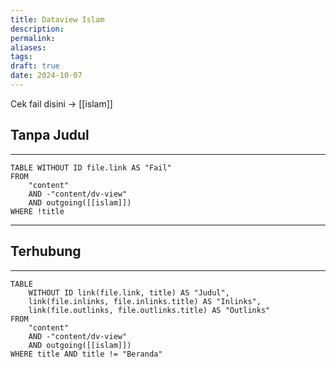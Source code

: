 ```yaml
---
title: Dataview Islam
description: 
permalink: 
aliases: 
tags: 
draft: true
date: 2024-10-07
---
```

Cek fail disini → [[islam]]

## Tanpa Judul
---
```dataview
TABLE WITHOUT ID file.link AS "Fail" 
FROM 
	"content"
	AND -"content/dv-view" 
	AND outgoing([[islam]])
WHERE !title
```


---
## Terhubung
---
```dataview
TABLE 
	WITHOUT ID link(file.link, title) AS "Judul", 
	link(file.inlinks, file.inlinks.title) AS "Inlinks", 
	link(file.outlinks, file.outlinks.title) AS "Outlinks"
FROM 
	"content" 
	AND -"content/dv-view"
	AND outgoing([[islam]]) 
WHERE title AND title != "Beranda" 
```
